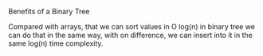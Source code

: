 Benefits of a Binary Tree

Compared with arrays, that we can sort values in O log(n) in binary tree we can do that in the same way,
with on difference, we can insert into it in the same log(n) time complexity.
